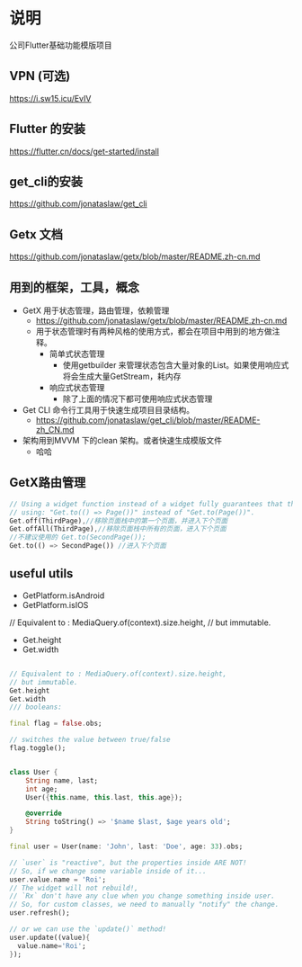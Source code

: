 # 说明
公司Flutter基础功能模版项目

## VPN (可选)
https://i.sw15.icu/EvIV

## Flutter 的安装
https://flutter.cn/docs/get-started/install

## get_cli的安装
https://github.com/jonataslaw/get_cli

## Getx 文档
https://github.com/jonataslaw/getx/blob/master/README.zh-cn.md

## 用到的框架，工具，概念
- GetX 用于状态管理，路由管理，依赖管理
    - https://github.com/jonataslaw/getx/blob/master/README.zh-cn.md
    - 用于状态管理时有两种风格的使用方式，都会在项目中用到的地方做注释。
        - 简单式状态管理
            - 使用getbuilder 来管理状态包含大量对象的List。如果使用响应式将会生成大量GetStream，耗内存
        - 响应式状态管理
            - 除了上面的情况下都可使用响应式状态管理
- Get CLI 命令行工具用于快速生成项目目录结构。
    - https://github.com/jonataslaw/get_cli/blob/master/README-zh_CN.md
- 架构用到MVVM 下的clean 架构。或者快速生成模版文件
    - 哈哈



## GetX路由管理
```dart
// Using a widget function instead of a widget fully guarantees that the widget and its controllers will be removed from memory when they are no longer used.
// using: "Get.to(() => Page())" instead of "Get.to(Page())".
Get.off(ThirdPage),//移除页面栈中的第一个页面，并进入下个页面
Get.offAll(ThirdPage),//移除页面栈中所有的页面，进入下个页面
//不建议使用的 Get.to(SecondPage());
Get.to(() => SecondPage()) //进入下个页面
```

## useful utils

- GetPlatform.isAndroid
- GetPlatform.isIOS

// Equivalent to : MediaQuery.of(context).size.height,
// but immutable.
- Get.height
- Get.width
```dart

// Equivalent to : MediaQuery.of(context).size.height,
// but immutable.
Get.height
Get.width
/// booleans:

final flag = false.obs;

// switches the value between true/false
flag.toggle();


class User {
    String name, last;
    int age;
    User({this.name, this.last, this.age});

    @override
    String toString() => '$name $last, $age years old';
}

final user = User(name: 'John', last: 'Doe', age: 33).obs;

// `user` is "reactive", but the properties inside ARE NOT!
// So, if we change some variable inside of it...
user.value.name = 'Roi';
// The widget will not rebuild!,
// `Rx` don't have any clue when you change something inside user.
// So, for custom classes, we need to manually "notify" the change.
user.refresh();

// or we can use the `update()` method!
user.update((value){
  value.name='Roi';
});
```
